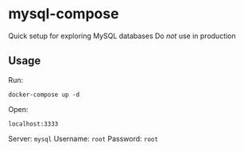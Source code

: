 # mysql-compose

Quick setup for exploring MySQL databases
Do *not* use in production

## Usage
Run:
```
docker-compose up -d
```

Open:
```
localhost:3333
```

Server: `mysql`
Username: `root`
Password: `root`
